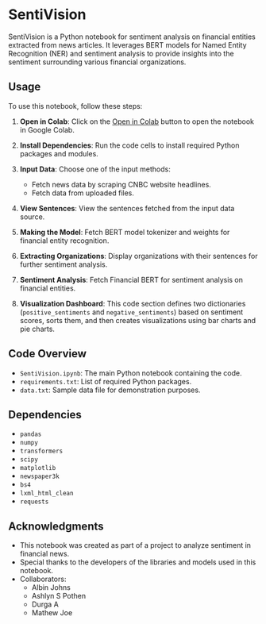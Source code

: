 # SentiVision

SentiVision is a Python notebook for sentiment analysis on financial entities extracted from news articles. It leverages BERT models for Named Entity Recognition (NER) and sentiment analysis to provide insights into the sentiment surrounding various financial organizations.

## Usage

To use this notebook, follow these steps:

1. **Open in Colab**: Click on the [Open in Colab](https://colab.research.google.com/drive/1Dt1bKVszbSyfYA4Pb0icUP6zhy4mwWTf?usp=sharing) button to open the notebook in Google Colab.
   
2. **Install Dependencies**: Run the code cells to install required Python packages and modules.

3. **Input Data**: Choose one of the input methods:
   - Fetch news data by scraping CNBC website headlines.
   - Fetch data from uploaded files.

4. **View Sentences**: View the sentences fetched from the input data source.

5. **Making the Model**: Fetch BERT model tokenizer and weights for financial entity recognition.

6. **Extracting Organizations**: Display organizations with their sentences for further sentiment analysis.

7. **Sentiment Analysis**: Fetch Financial BERT for sentiment analysis on financial entities.

8. **Visualization Dashboard**: This code section defines two dictionaries (`positive_sentiments` and `negative_sentiments`) based on sentiment scores, sorts them, and then creates visualizations using bar charts and pie charts.

## Code Overview

- `SentiVision.ipynb`: The main Python notebook containing the code.
- `requirements.txt`: List of required Python packages.
- `data.txt`: Sample data file for demonstration purposes.

## Dependencies

- `pandas`
- `numpy`
- `transformers`
- `scipy`
- `matplotlib`
- `newspaper3k`
- `bs4`
- `lxml_html_clean`
- `requests`

## Acknowledgments

- This notebook was created as part of a project to analyze sentiment in financial news.
- Special thanks to the developers of the libraries and models used in this notebook.
- Collaborators:
  - Albin Johns
  - Ashlyn S Pothen
  - Durga A
  - Mathew Joe
